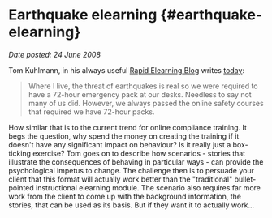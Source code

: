 # Earthquake elearning {#earthquake-elearning}

_Date posted: 24 June 2008_

Tom Kuhlmann, in his always useful [Rapid Elearning Blog](http://www.articulate.com/rapid-elearning) writes [today](http://www.articulate.com/rapid-elearning/3-simple-steps-to-create-background-images-for-your-next-e-learning-scenario/):

> Where I live, the threat of earthquakes is real so we were required to have a 72-hour emergency pack at our desks. Needless to say not many of us did. However, we always passed the online safety courses that required we have 72-hour packs.

How similar that is to the current trend for online compliance training. It begs the question, why spend the money on creating the training if it doesn't have any significant impact on behaviour? Is it really just a box-ticking exercise? Tom goes on to describe how scenarios - stories that illustrate the consequences of behaving in particular ways - can provide the psychological impetus to change. The challenge then is to persuade your client that this format will actually work better than the "traditional" bullet-pointed instructional elearning module. The scenario also requires far more work from the client to come up with the background information, the stories, that can be used as its basis. But if they want it to actually work...